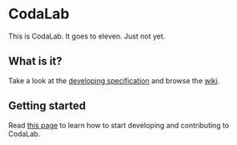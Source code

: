 # CodaLab

This is CodaLab. It goes to eleven. Just not yet.

## What is it?

Take a look at the [developing specification](docs/SPECIFICATION.md) and browse the [wiki](https://github.com/codalab/codalab/wiki).

## Getting started

Read [this page](https://github.com/codalab/codalab/wiki/20.-Getting-Started-for-Developers) to learn how to start developing and contributing to CodaLab.

